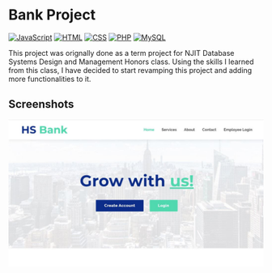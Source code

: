 # Bank Project
[![JavaScript](https://img.shields.io/badge/JavaScript-Frontend%20Development-yellow)](https://www.javascript.com)
[![HTML](https://img.shields.io/badge/HTML-Markup%20Language-orange)](https://www.w3.org/html/)
[![CSS](https://img.shields.io/badge/CSS-Stylesheet%20Language-blueviolet)](https://www.w3.org/Style/CSS/Overview.en.html)
[![PHP](https://img.shields.io/badge/PHP-Scripting%20-purple)](https://www.php.net/)
[![MySQL](https://img.shields.io/badge/MySQL-Database%20Management-blue)](https://www.mysql.com/)


This project was orignally done as a term project for NJIT Database Systems Design and Management Honors class. Using the skills I learned from this class, I have decided to start revamping this project and adding more functionalities to it.

## Screenshots

![App Screenshot](/assets/img/READmeScreenshots/indexPage.JPG)